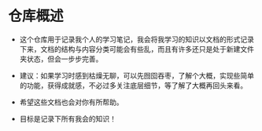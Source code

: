 # 仓库概述
- 这个仓库用于记录我个人的学习笔记，我会将我学习的知识以文档的形式记录下来，文档的结构与内容分类可能会有些乱，而且有许多还只是处于新建文件夹状态，但会一步步完善。
- 建议：如果学习时感到枯燥无聊，可以先囫囵吞枣，了解个大概，实现些简单的功能，获得成就感，不必过多关注底层细节，等了解了大概再回头来看。
- 希望这些文档也会对你有所帮助。

- 目标是记录下所有我会的知识！
